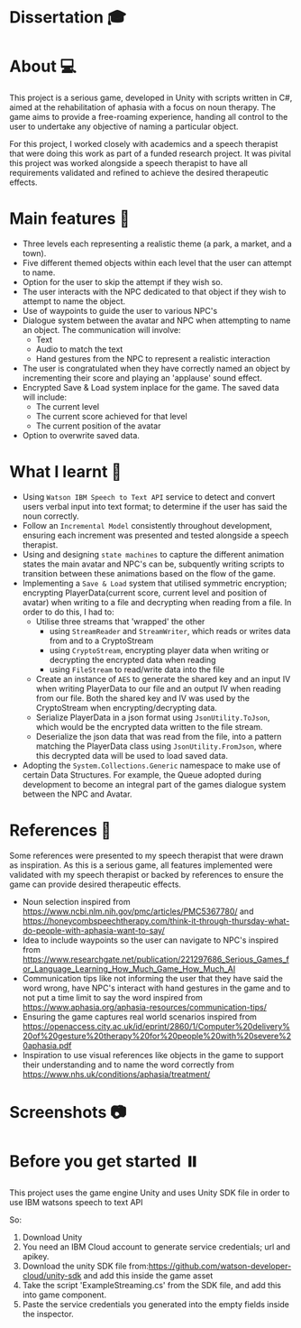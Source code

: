 # Dissertation :mortar_board:

# About :computer:
This project is a serious game, developed in Unity with scripts written in C#, aimed at the rehabilitation of aphasia with a focus on noun therapy. The game aims to provide a free-roaming experience, handing all control to the user to undertake any objective of naming a particular object.

For this project, I worked closely with academics and a speech therapist that were doing this work as part of a funded research project. It was pivital this project was worked alongside a speech therapist to have all requirements validated and refined to achieve the desired therapeutic effects. 

# Main features 📜
* Three levels each representing a realistic theme (a park, a market, and a town).
* Five different themed objects within each level that the user can attempt to name.
* Option for the user to skip the attempt if they wish so.
* The user interacts with the NPC dedicated to that object if they wish to attempt to name the object.
* Use of waypoints to guide the user to various NPC's
* Dialogue system between the avatar and NPC when attempting to name an object. The communication will involve:
  * Text
  * Audio to match the text
  * Hand gestures from the NPC to represent a realistic interaction
* The user is congratulated when they have correctly named an object by incrementing their score and playing an 'applause' sound effect.
* Encrypted Save & Load system inplace for the game. The saved data will include:
  * The current level
  * The current score achieved for that level
  * The current position of the avatar
* Option to overwrite saved data.
 
# What I learnt :rocket:
* Using `Watson IBM Speech to Text API` service to detect and convert users verbal input into text format; to determine if the user has said the noun correctly. 
* Follow an `Incremental Model` consistently throughout development, ensuring each increment was presented and tested alongside a speech therapist.
* Using and designing `state machines` to capture the different animation states the main avatar and NPC's can be, subquently writing scripts to transition between these animations based on the flow of the game.
* Implementing a `Save & Load` system that utilised symmetric encryption; encrypting PlayerData(current score, current level and position of avatar) when writing to a file and decrypting when reading from a file. In order to do this, I had to:
  * Utilise three streams that 'wrapped' the other
    * using `StreamReader` and `StreamWriter`, which reads or writes data from and to a CryptoStream
    * using `CryptoStream`, encrypting player data when writing or decrypting the encrypted data when reading
    * using `FileStream` to read/write data into the file
  * Create an instance of `AES` to generate the shared key and an input IV when writing PlayerData to our file and an output IV when reading from our file. Both the shared key and IV was used by the CryptoStream when encrypting/decrypting data.
  * Serialize PlayerData in a json format using `JsonUtility.ToJson`, which would be the encrypted data written to the file stream. 
  * Deserialize the json data that was read from the file, into a pattern matching the PlayerData class using `JsonUtility.FromJson`, where this decrypted data will be used to load saved data.
* Adopting the `System.Collections.Generic` namespace to make use of certain Data Structures. For example, the Queue adopted during development to become an integral part of the games dialogue system between the NPC and Avatar.


# References :book:
Some references were presented to my speech therapist that were drawn as inspiration. As this is a serious game, all features implemented were validated with my speech therapist or backed by references to ensure the game can provide desired therapeutic effects.

 * Noun selection inspired from https://www.ncbi.nlm.nih.gov/pmc/articles/PMC5367780/ and https://honeycombspeechtherapy.com/think-it-through-thursday-what-do-people-with-aphasia-want-to-say/
 * Idea to include waypoints so the user can navigate to NPC's inspired from https://www.researchgate.net/publication/221297686_Serious_Games_for_Language_Learning_How_Much_Game_How_Much_AI
 * Communication tips like not informing the user that they have said the word wrong, have NPC's interact with hand gestures in the game and to not put a time limit to say the word inspired from https://www.aphasia.org/aphasia-resources/communication-tips/
 * Ensuring the game captures real world scenarios inspired from https://openaccess.city.ac.uk/id/eprint/2860/1/Computer%20delivery%20of%20gesture%20therapy%20for%20people%20with%20severe%20aphasia.pdf
 * Inspiration to use visual references like objects in the game to support their understanding and to name the word correctly from https://www.nhs.uk/conditions/aphasia/treatment/





# Screenshots 📷





# Before you get started ⏸️
This project uses the game engine Unity and uses Unity SDK file in order to use IBM watsons speech to text API 

So:

1. Download Unity
2. You need an IBM Cloud account to generate service credentials; url and apikey.
3. Download the unity SDK file from:https://github.com/watson-developer-cloud/unity-sdk and add this inside the game asset
4. Take the script 'ExampleStreaming.cs' from the SDK file, and add this into game component.
5. Paste the service credentials you generated into the empty fields inside the inspector.


